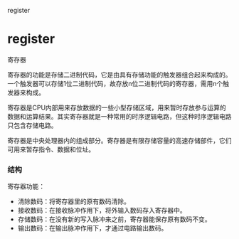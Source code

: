 register

# register
寄存器

寄存器的功能是存储二进制代码，它是由具有存储功能的触发器组合起来构成的。一个触发器可以存储1位二进制代码，故存放n位二进制代码的寄存器，需用n个触发器来构成。

寄存器是CPU内部用来存放数据的一些小型存储区域，用来暂时存放参与运算的数据和运算结果。其实寄存器就是一种常用的时序逻辑电路，但这种时序逻辑电路只包含存储电路。

寄存器是中央处理器内的组成部分。寄存器是有限存储容量的高速存储部件，它们可用来暂存指令、数据和位址。


### 结构
寄存器功能：
- 清除数码：将寄存器里的原有数码清除。
- 接收数码：在接收脉冲作用下，将外输入数码存入寄存器中。
- 存储数码：在没有新的写入脉冲来之前，寄存器能保存原有数码不变。
- 输出数码：在输出脉冲作用下，才通过电路输出数码。

